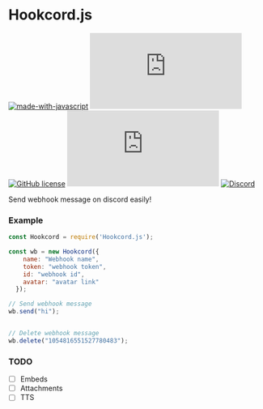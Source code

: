 # Hookcord.js
[![made-with-javascript](https://img.shields.io/badge/Made%20with-JavaScript-1f425f.svg)](https://www.javascript.com) [![Npm package total downloads](https://badgen.net/npm/dt/webhook.js)](https://npmjs.com/package/webhook.js) [![GitHub license](https://img.shields.io/github/license/Naereen/StrapDown.js.svg)](https://github.com/Slyrith/Webhook.js/blob/main/LICENSE) [![Latest release](https://badgen.net/github/release/Naereen/Strapdown.js)](https://github.com/Slyrith/Webhook.js/releases) [![Discord](https://badgen.net/discord/members/pQBRrAQw4H)](https://discord.gg/pQBRrAQw4H)

Send webhook message on discord easily!

### Example

```js
const Hookcord = require('Hookcord.js');

const wb = new Hookcord({
    name: "Webhook name",
    token: "webhook token",
    id: "webhook id",
    avatar: "avatar link"
  });

// Send webhook message
wb.send("hi");


// Delete webhook message
wb.delete("1054816551527780483");
```

### TODO
- [ ] Embeds
- [ ] Attachments
- [ ] TTS
